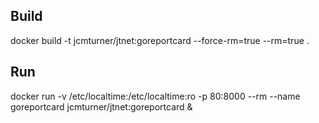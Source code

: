 

## Build
docker build -t jcmturner/jtnet:goreportcard --force-rm=true --rm=true .

## Run
docker run -v /etc/localtime:/etc/localtime:ro -p 80:8000 --rm --name goreportcard jcmturner/jtnet:goreportcard &


